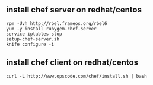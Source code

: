 ## install chef server on redhat/centos

    rpm -Uvh http://rbel.frameos.org/rbel6
    yum -y install rubygem-chef-server
    service iptables stop
    setup-chef-server.sh
    knife configure -i

## install chef client on redhat/centos

    curl -L http://www.opscode.com/chef/install.sh | bash


